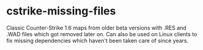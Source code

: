 # cstrike-missing-files
Classic Counter-Strike 1.6 maps from older beta versions with .RES and .WAD files which got removed later on. Can also be used on Linux clients to fix missing dependencies which haven't been taken care of since years.
